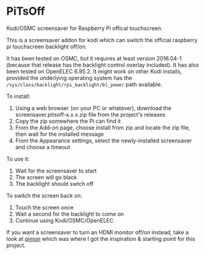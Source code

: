 # PiTsOff
Kodi/OSMC screensaver for Raspberry Pi offical touchscreen.

This is a screensaver addon for kodi which can switch the official raspberry pi touchscreen backlight off/on.

It has been tested on OSMC, but it requires at least version 2016.04-1 (because that release has the backlight control overlay included).
It has also been tested on OpenELEC 6.95.2.
It might work on other Kodi installs, provided the underlying operating system has the ``/sys/class/backlight/rpi_backlight/bl_power`` path available.

To install:

1. Using a web browser (on your PC or whatever), download the screensaver.pitsoff-x.x.x.zip file from the project's releases
2. Copy the zip somewhere the Pi can find it
3. From the Add-on page, choose install from zip and locate the zip file, then wait for the installed message
4. From the Appearance settings, select the newly-installed screensaver and choose a timeout

To use it:

1. Wait for the screensaver to start
2. The screen will go black
3. The backlight should swtch off

To switch the screen back on:

1. Touch the screen once
2. Wait a second for the backlight to come on
3. Continue using Kodi/OSMC/OpenELEC

If you want a screensaver to turn an HDMI monitor off/on instead, take a look at [pimon](https://github.com/timker/kodi.screensaver.pimon) which was where I got the inspiration & starting point for this project.
